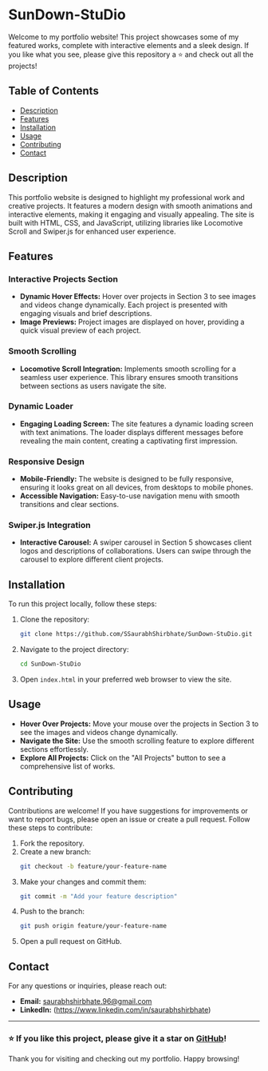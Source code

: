 # SunDown-StuDio

Welcome to my portfolio website! This project showcases some of my featured works, complete with interactive elements and a sleek design. If you like what you see, please give this repository a ⭐️ and check out all the projects!

## Table of Contents

- [Description](#description)
- [Features](#features)
- [Installation](#installation)
- [Usage](#usage)
- [Contributing](#contributing)
- [Contact](#contact)

## Description

This portfolio website is designed to highlight my professional work and creative projects. It features a modern design with smooth animations and interactive elements, making it engaging and visually appealing. The site is built with HTML, CSS, and JavaScript, utilizing libraries like Locomotive Scroll and Swiper.js for enhanced user experience.

## Features

### Interactive Projects Section
- **Dynamic Hover Effects:** Hover over projects in Section 3 to see images and videos change dynamically. Each project is presented with engaging visuals and brief descriptions.
- **Image Previews:** Project images are displayed on hover, providing a quick visual preview of each project.

### Smooth Scrolling
- **Locomotive Scroll Integration:** Implements smooth scrolling for a seamless user experience. This library ensures smooth transitions between sections as users navigate the site.

### Dynamic Loader
- **Engaging Loading Screen:** The site features a dynamic loading screen with text animations. The loader displays different messages before revealing the main content, creating a captivating first impression.

### Responsive Design
- **Mobile-Friendly:** The website is designed to be fully responsive, ensuring it looks great on all devices, from desktops to mobile phones.
- **Accessible Navigation:** Easy-to-use navigation menu with smooth transitions and clear sections.

### Swiper.js Integration
- **Interactive Carousel:** A swiper carousel in Section 5 showcases client logos and descriptions of collaborations. Users can swipe through the carousel to explore different client projects.

## Installation

To run this project locally, follow these steps:

1. Clone the repository:
    ```bash
    git clone https://github.com/SSaurabhShirbhate/SunDown-StuDio.git
    ```
2. Navigate to the project directory:
    ```bash
    cd SunDown-StuDio
    ```
3. Open `index.html` in your preferred web browser to view the site.

## Usage

- **Hover Over Projects:** Move your mouse over the projects in Section 3 to see the images and videos change dynamically.
- **Navigate the Site:** Use the smooth scrolling feature to explore different sections effortlessly.
- **Explore All Projects:** Click on the "All Projects" button to see a comprehensive list of works.

## Contributing

Contributions are welcome! If you have suggestions for improvements or want to report bugs, please open an issue or create a pull request. Follow these steps to contribute:

1. Fork the repository.
2. Create a new branch:
    ```bash
    git checkout -b feature/your-feature-name
    ```
3. Make your changes and commit them:
    ```bash
    git commit -m "Add your feature description"
    ```
4. Push to the branch:
    ```bash
    git push origin feature/your-feature-name
    ```
5. Open a pull request on GitHub.



## Contact

For any questions or inquiries, please reach out:

- **Email:** saurabhshirbhate.96@gmail.com
- **LinkedIn:** (https://www.linkedin.com/in/saurabhshirbhate)

---

### ⭐️ If you like this project, please give it a star on [GitHub](https://github.com/SSaurabhShirbhate/SunDown-StuDio)!

Thank you for visiting and checking out my portfolio. Happy browsing!
